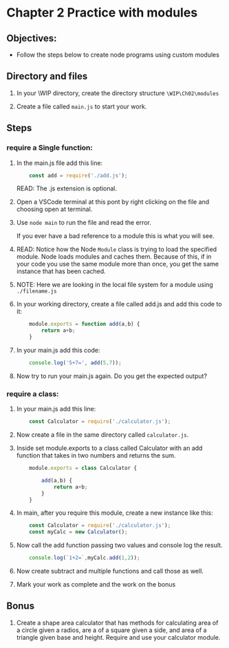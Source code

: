 # Chapter 2 Practice with modules

## Objectives:
* Follow the steps below to create node programs using custom modules

## Directory and files

1. In your \WIP directory, create the directory structure `\WIP\Ch02\modules`

1. Create a file called `main.js` to start your work.

## Steps

### require a Single function:

1. In the main.js file add this line:
    ```javascript
        const add = require('./add.js');
    ```

    READ: The .js extension is optional.

1. Open a VSCode terminal at this pont by right clicking on the file and choosing open at terminal.

1. Use `node main` to run the file and read the error.
    
    If you ever have a bad reference to a module this is what you will see.

1. READ: Notice how the Node `Module` class is trying to load the specified module. Node loads modules and caches them. Because of this, if in your code you use the same module more than once, you get the same instance that has been cached.

1. NOTE: Here we are looking in the local file system for a module using `./filename.js`

1. In your working directory, create a file called add.js and add this code to it:

    ```javascript
        module.exports = function add(a,b) {
            return a+b;
        }
    ```

1. In your main.js add this code:
    ```javascript
        console.log('5+7=', add(5,7));
    ```

1. Now try to run your main.js again. Do you get the expected output?

###  require a class:

1. In your main.js add this line:
    ```javascript
        const Calculator = require('./calculator.js');
    ```


1. Now create a file in the same directory called `calculator.js`.

1. Inside set module.exports to a class called Calculator with an add function that takes in two numbers and returns the sum.

    ```javascript
        module.exports = class Calculator {
    
            add(a,b) {
                return a+b;
            }
        }
    ```

1. In main, after you require this module, create a new instance like this:
    ```javascript
        const Calculator = require('./calculator.js');
        const myCalc = new Calculator();
    ```

1. Now call the add function passing two values and console log the result.
    ```javascript
        console.log(`1+2=`,myCalc.add(1,2));
    ```

1. Now create subtract and multiple functions and call those as well.
    
1. Mark your work as complete and the work on the bonus

## Bonus

1. Create a shape area calculator that has methods for calculating area of a circle given a radios, are a of a square given a side, and area of a triangle given base and height.
Require and use your calculator module.